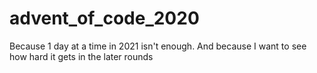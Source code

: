 # advent_of_code_2020
Because 1 day at a time in 2021 isn't enough. And because I want to see how hard it gets in the later rounds
